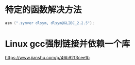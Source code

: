 # 特定的函数解决方法
```c
asm (".symver dlsym, dlsym@GLIBC_2.2.5");
```

# Linux gcc强制链接并依赖一个库

https://www.jianshu.com/p/46b92f3cee1b